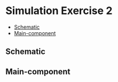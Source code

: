 # Simulation Exercise 2
- [Schematic](#Schematic)
- [Main-component](#Main-component)

## Schematic

## Main-component
